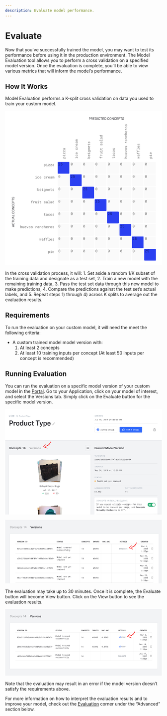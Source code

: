 ```yaml
---
description: Evaluate model performance.
---
```


# Evaluate

Now that you've successfully trained the model, you may want to test its performance before using it in the production environment. The Model Evaluation tool allows you to perform a cross validation on a specified model version. Once the evaluation is complete, you’ll be able to view various metrics that will inform the model’s performance.

## How It Works

Model Evaluation performs a K-split cross validation on data you used to train your custom model.

![cross validation](../../../.gitbook/assets/cross_validation%20%282%29%20%282%29%20%282%29%20%283%29%20%283%29%20%283%29%20%283%29%20%286%29.jpg)

In the cross validation process, it will: 1. Set aside a random 1/K subset of the training data and designate as a test set, 2. Train a new model with the remaining training data, 3. Pass the test set data through this new model to make predictions, 4. Compare the predictions against the test set’s actual labels, and 5. Repeat steps 1\) through 4\) across K splits to average out the evaluation results.

## Requirements

To run the evaluation on your custom model, it will need the meet the following criteria:

* A custom trained model model version with:
  1. At least 2 concepts
  2. At least 10 training inputs per concept \(At least 50 inputs per concept is recommended\)

## Running Evaluation

You can run the evaluation on a specific model version of your custom model in the [Portal](https://clarifai.com/apps). Go to your Application, click on your model of interest, and select the Versions tab. Simply click on the Evaluate button for the specific model version.

![](../../../.gitbook/assets/previewui-versions-new%20%282%29%20%282%29%20%282%29%20%282%29%20%281%29.png)

![](../../../.gitbook/assets/preview-evaluate-new%20%282%29%20%282%29%20%282%29%20%283%29%20%283%29%20%283%29%20%283%29%20%286%29.png)

The evaluation may take up to 30 minutes. Once it is complete, the Evaluate button will become View button. Click on the View button to see the evaluation results.

![](../../../.gitbook/assets/preview-view-new%20%282%29%20%282%29.png)

Note that the evaluation may result in an error if the model version doesn’t satisfy the requirements above.

For more information on how to interpret the evaluation results and to improve your model, check out the [Evaluation](https://github.com/Clarifai/docs/tree/5882f46bd17affcd85ed3e2ec98f4d6f355b58a9/advanced-model-eval-2.md) corner under the “Advanced” section below.

